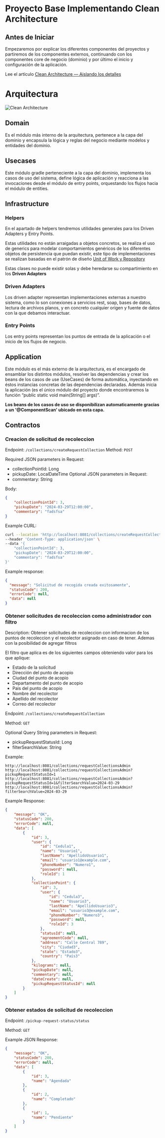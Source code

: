 # Proyecto Base Implementando Clean Architecture

## Antes de Iniciar

Empezaremos por explicar los diferentes componentes del proyectos y partiremos de los componentes externos, continuando con los componentes core de negocio (dominio) y por último el inicio y configuración de la aplicación.

Lee el artículo [Clean Architecture — Aislando los detalles](https://medium.com/bancolombia-tech/clean-architecture-aislando-los-detalles-4f9530f35d7a)

# Arquitectura

![Clean Architecture](https://miro.medium.com/max/1400/1*ZdlHz8B0-qu9Y-QO3AXR_w.png)

## Domain

Es el módulo más interno de la arquitectura, pertenece a la capa del dominio y encapsula la lógica y reglas del negocio mediante modelos y entidades del dominio.

## Usecases

Este módulo gradle perteneciente a la capa del dominio, implementa los casos de uso del sistema, define lógica de aplicación y reacciona a las invocaciones desde el módulo de entry points, orquestando los flujos hacia el módulo de entities.

## Infrastructure

### Helpers

En el apartado de helpers tendremos utilidades generales para los Driven Adapters y Entry Points.

Estas utilidades no están arraigadas a objetos concretos, se realiza el uso de generics para modelar comportamientos
genéricos de los diferentes objetos de persistencia que puedan existir, este tipo de implementaciones se realizan
basadas en el patrón de diseño [Unit of Work y Repository](https://medium.com/@krzychukosobudzki/repository-design-pattern-bc490b256006)

Estas clases no puede existir solas y debe heredarse su compartimiento en los **Driven Adapters**

### Driven Adapters

Los driven adapter representan implementaciones externas a nuestro sistema, como lo son conexiones a servicios rest,
soap, bases de datos, lectura de archivos planos, y en concreto cualquier origen y fuente de datos con la que debamos
interactuar.

### Entry Points

Los entry points representan los puntos de entrada de la aplicación o el inicio de los flujos de negocio.

## Application

Este módulo es el más externo de la arquitectura, es el encargado de ensamblar los distintos módulos, resolver las dependencias y crear los beans de los casos de use (UseCases) de forma automática, inyectando en éstos instancias concretas de las dependencias declaradas. Además inicia la aplicación (es el único módulo del proyecto donde encontraremos la función “public static void main(String[] args)”.

**Los beans de los casos de uso se disponibilizan automaticamente gracias a un '@ComponentScan' ubicado en esta capa.**


## Contractos

### Creacion de solicitud de recoleccion
Endpoint: `/collections/createRequestCollection`
Method: `POST`

Required JSON parameters in Request:
* collectionPointId: Long
* pickupDate: LocalDateTime
Optional JSON parameters in Request:
* commentary: String

Body:
```json
{
    "collectionPointId": 3,
    "pickupDate": "2024-03-29T12:00:00",
    "commentary": "fadsfsa"
}
```

Example CURL:
```bash
curl --location 'http://localhost:8081/collections/createRequestCollection' \
--header 'Content-Type: application/json' \
--data '{
    "collectionPointId": 3,
    "pickupDate": "2024-03-29T12:00:00",
    "commentary": "fadsfsa"
}'
```
Example response:
```json
{
  "message": "Solicitud de recogida creada exitosamente",
  "statusCode": 200,
  "errorCode": null,
  "data": null
}
```

### Obtener solicitudes de recoleccion como administrador con filtro
Description: Obtener solicitudes de recoleccion con informacion de los puntos de recoleccion y el recolector asignado en caso de tener. Ademas con la posibilidad de agregar filtros

El filtro que aplica es de los siguientes campos obteniendo valor para los que aplique:
* Estado de la solicitud
* Dirección del punto de acopio
* Ciudad del punto de acopio
* Departamento del punto de acopio
* Pais del punto de acopio
* Nombre del recolector
* Apellido del recolector
* Correo del recolector

Endpoint: `/collections/createRequestCollection`

Method: `GET`

Optional Query String parameters in Request:
* pickupRequestStatusId: Long
* filterSearchValue: String

Example:
```
http://localhost:8081/collections/requestCollectionsAdmin
http://localhost:8081/collections/requestCollectionsAdmin?pickupRequestStatusId=1
http://localhost:8081/collections/requestCollectionsAdmin?pickupRequestStatusId=1&filterSearchValue=2024-03-29
http://localhost:8081/collections/requestCollectionsAdmin?filterSearchValue=2024-03-29
```
Example Response:
```json
{
    "message": "OK",
    "statusCode": 200,
    "errorCode": null,
    "data": [
        {
            "id": 3,
            "user": {
                "id": "Cedula1",
                "name": "Usuario1",
                "lastName": "ApellidoUsuario1",
                "email": "usuario1@example.com",
                "phoneNumber": "Numero1",
                "password": null,
                "roleId": 1
            },
            "collectionPoint": {
                "id": 3,
                "user": {
                    "id": "Cedula3",
                    "name": "Usuario3",
                    "lastName": "ApellidoUsuario3",
                    "email": "usuario3@example.com",
                    "phoneNumber": "Numero3",
                    "password": null,
                    "roleId": 3
                },
                "statusId": null,
                "agreementCode": null,
                "address": "Calle Central 789",
                "city": "Ciudad3",
                "state": "Estado3",
                "country": "País3"
            },
            "kilograms": null,
            "pickupDate": null,
            "commentary": null,
            "dateCreate": null,
            "pickupRequestStatusId": null
        }
    ]
}
```

### Obtener estados de solicitud de recoleccion
Endpoint: `/pickup-request-status/status`

Method: `GET`

Example JSON Response:
```json
{
    "message": "OK",
    "statusCode": 200,
    "errorCode": null,
    "data": [
        {
            "id": 3,
            "name": "Agendada"
        },
        {
            "id": 2,
            "name": "Completado"
        },
        {
            "id": 1,
            "name": "Pendiente"
        }
    ]
}
```